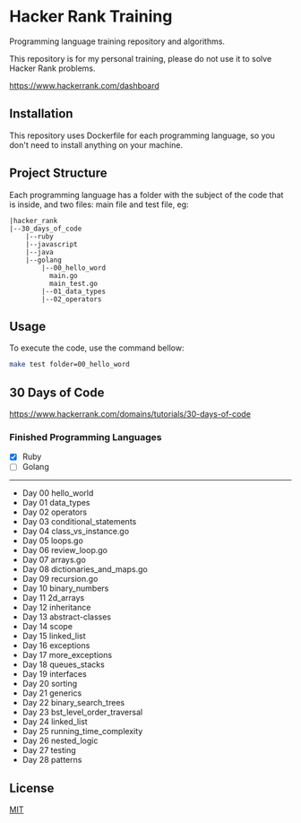 # Hacker Rank Training

Programming language training repository and algorithms.

This repository is for my personal training, please do not use it to solve Hacker Rank problems.

https://www.hackerrank.com/dashboard

## Installation

This repository uses Dockerfile for each programming language, so you don't need to install anything on your machine.

## Project Structure
Each programming language has a folder with the subject of the code that is inside, and two files: main file and test file, eg:

```
|hacker_rank
|--30_days_of_code
    |--ruby
    |--javascript
    |--java
    |--golang
        |--00_hello_word
          main.go
          main_test.go
        |--01_data_types
        |--02_operators
```

## Usage

To execute the code, use the command bellow:

```bash
make test folder=00_hello_word
```

## 30 Days of Code

https://www.hackerrank.com/domains/tutorials/30-days-of-code

### Finished Programming Languages

- [x] Ruby
- [ ] Golang

---

* Day 00 hello_world
* Day 01 data_types
* Day 02 operators
* Day 03 conditional_statements
* Day 04 class_vs_instance.go
* Day 05 loops.go
* Day 06 review_loop.go
* Day 07 arrays.go
* Day 08 dictionaries_and_maps.go
* Day 09 recursion.go
* Day 10 binary_numbers
* Day 11 2d_arrays
* Day 12 inheritance
* Day 13 abstract-classes
* Day 14 scope
* Day 15 linked_list
* Day 16 exceptions
* Day 17 more_exceptions
* Day 18 queues_stacks
* Day 19 interfaces
* Day 20 sorting
* Day 21 generics
* Day 22 binary_search_trees
* Day 23 bst_level_order_traversal
* Day 24 linked_list
* Day 25 running_time_complexity
* Day 26 nested_logic
* Day 27 testing
* Day 28 patterns

## License
[MIT](https://choosealicense.com/licenses/mit/)
